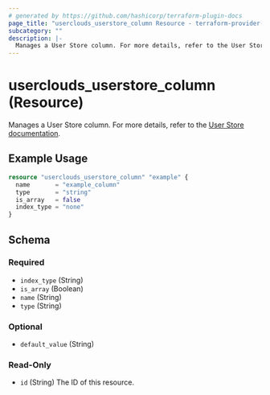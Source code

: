 ```yaml
---
# generated by https://github.com/hashicorp/terraform-plugin-docs
page_title: "userclouds_userstore_column Resource - terraform-provider-userclouds"
subcategory: ""
description: |-
  Manages a User Store column. For more details, refer to the User Store documentation https://docs.userclouds.com/docs/introduction.
---
```


# userclouds_userstore_column (Resource)

Manages a User Store column. For more details, refer to the [User Store documentation](https://docs.userclouds.com/docs/introduction).

## Example Usage

```terraform
resource "userclouds_userstore_column" "example" {
  name       = "example_column"
  type       = "string"
  is_array   = false
  index_type = "none"
}
```

<!-- schema generated by tfplugindocs -->
## Schema

### Required

- `index_type` (String)
- `is_array` (Boolean)
- `name` (String)
- `type` (String)

### Optional

- `default_value` (String)

### Read-Only

- `id` (String) The ID of this resource.
